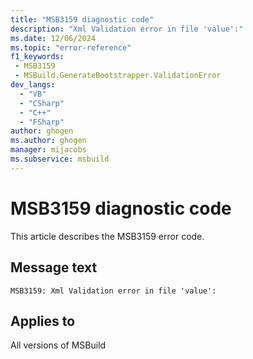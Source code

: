 ```yaml
---
title: "MSB3159 diagnostic code"
description: "Xml Validation error in file 'value':"
ms.date: 12/06/2024
ms.topic: "error-reference"
f1_keywords:
 - MSB3159
 - MSBuild.GenerateBootstrapper.ValidationError
dev_langs:
  - "VB"
  - "CSharp"
  - "C++"
  - "FSharp"
author: ghogen
ms.author: ghogen
manager: mijacobs
ms.subservice: msbuild
---
```


# MSB3159 diagnostic code

<!-- :::ErrorDefinitionDescription::: -->
<!-- :::editable-content name="introDescription"::: -->
This article describes the MSB3159 error code.
<!-- :::editable-content-end::: -->

## Message text

```output
MSB3159: Xml Validation error in file 'value':
```

<!-- :::editable-content name="postOutputDescription"::: -->
<!--
{StrBegin="MSB3159: "}
-->
<!-- :::editable-content-end::: -->
<!-- :::ErrorDefinitionDescription-end::: -->

## Applies to

All versions of MSBuild
